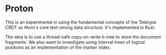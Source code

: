 # Proton

This is an experimental in using the fundamental concepts of the Teletype CRDT as Atom's core text-strong data structure. It's implemented in Rust.

The idea is to use a thread-safe copy-on-write b-tree to store the document fragments. We also want to investigate using interval trees of logical positions as an implementation of the marker index.
